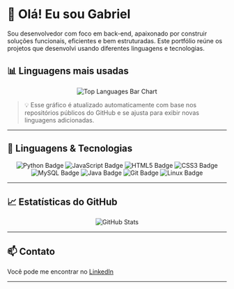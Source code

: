 # 👋 Olá! Eu sou Gabriel

Sou desenvolvedor com foco em back-end, apaixonado por construir soluções funcionais, eficientes e bem estruturadas. Este portfólio reúne os projetos que desenvolvi usando diferentes linguagens e tecnologias.

## 📊 Linguagens mais usadas

<p align="center">
  <img src="https://github-readme-stats.vercel.app/api/top-langs/?username=gabrielh063&langs_count=10&theme=tokyonight" alt="Top Languages Bar Chart" />
</p>

> 💡 Esse gráfico é atualizado automaticamente com base nos repositórios públicos do GitHub e se ajusta para exibir novas linguagens adicionadas.

---

## 🚀 Linguagens & Tecnologias

<p align="center">
  <img src="https://img.shields.io/badge/Python-FFE873?style=for-the-badge&logo=python&logoColor=3776AB" alt="Python Badge"/>
  <img src="https://img.shields.io/badge/JavaScript-FFF3C0?style=for-the-badge&logo=javascript&logoColor=F7DF1E" alt="JavaScript Badge"/>
  <img src="https://img.shields.io/badge/HTML5-FBE6D4?style=for-the-badge&logo=html5&logoColor=E34F26" alt="HTML5 Badge"/>
  <img src="https://img.shields.io/badge/CSS3-DCEEFF?style=for-the-badge&logo=css3&logoColor=1572B6" alt="CSS3 Badge"/>
  <img src="https://img.shields.io/badge/MySQL-E1F7E7?style=for-the-badge&logo=mysql&logoColor=4479A1" alt="MySQL Badge"/>
  <img src="https://img.shields.io/badge/Java-F4E3E3?style=for-the-badge&logo=openjdk&logoColor=E11D1D" alt="Java Badge"/>
  <img src="https://img.shields.io/badge/Git-FCEDEA?style=for-the-badge&logo=git&logoColor=F05032" alt="Git Badge"/>
  <img src="https://img.shields.io/badge/Linux-E6F5EA?style=for-the-badge&logo=linux&logoColor=000000" alt="Linux Badge"/>
</p>

---

## 📈 Estatísticas do GitHub

<p align="center">
  <img src="https://github-readme-stats.vercel.app/api?username=gabrielh063&show_icons=true&theme=tokyonight&count_private=true" alt="GitHub Stats"/>
</p>

---

## 📫 Contato

Você pode me encontrar no [LinkedIn](https://www.linkedin.com/in/gabriel-henrique-alves-a63570269)

---

